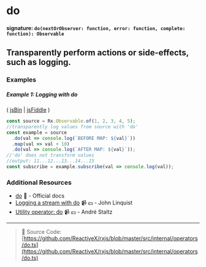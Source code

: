 # do

#### signature: `do(nextOrObserver: function, error: function, complete: function): Observable`

## Transparently perform actions or side-effects, such as logging.

### Examples

##### Example 1: Logging with do

( [jsBin](http://jsbin.com/jimazuriva/1/edit?js,console) |
[jsFiddle](https://jsfiddle.net/btroncone/qtyakorq/) )

```js
const source = Rx.Observable.of(1, 2, 3, 4, 5);
//transparently log values from source with 'do'
const example = source
  .do(val => console.log(`BEFORE MAP: ${val}`))
  .map(val => val + 10)
  .do(val => console.log(`AFTER MAP: ${val}`));
//'do' does not transform values
//output: 11...12...13...14...15
const subscribe = example.subscribe(val => console.log(val));
```

### Additional Resources

* [do](https://github.com/ReactiveX/rxjs/blob/master/src/internal/operators/do.ts)
  :newspaper: - Official docs
* [Logging a stream with do](https://egghead.io/lessons/rxjs-logging-a-stream-with-do?course=step-by-step-async-javascript-with-rxjs)
  :video_camera: :dollar: - John Linquist
* [Utility operator: do](https://egghead.io/lessons/rxjs-utility-operator-do?course=rxjs-beyond-the-basics-operators-in-depth)
  :video_camera: :dollar: - André Staltz

---

> :file_folder: Source Code:
> [https://github.com/ReactiveX/rxjs/blob/master/src/internal/operators/do.ts](https://github.com/ReactiveX/rxjs/blob/master/src/internal/operators/do.ts)
